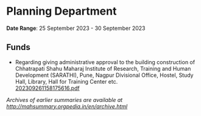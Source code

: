 # Planning Department

**Date Range**: 25 September 2023 - 30 September 2023


## Funds
- Regarding giving administrative approval to the building construction of Chhatrapati Shahu Maharaj Institute of Research, Training and Human Development (SARATHI), Pune, Nagpur Divisional Office, Hostel, Study Hall, Library, Hall for Training Center etc.\
  [202309261158175616.pdf](https://gr.maharashtra.gov.in/Site/Upload/Government%20Resolutions/English/202309261158175616.pdf)


*Archives of earlier summaries are available at http://mahsummary.orgpedia.in/en/archive.html*